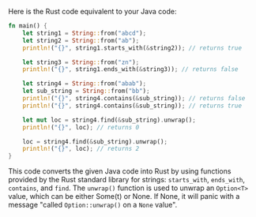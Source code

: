Here is the Rust code equivalent to your Java code:

```rust
fn main() {
    let string1 = String::from("abcd");
    let string2 = String::from("ab");
    println!("{}", string1.starts_with(&string2)); // returns true

    let string3 = String::from("zn");
    println!("{}", string1.ends_with(&string3)); // returns false

    let string4 = String::from("abab");
    let sub_string = String::from("bb");
    println!("{}", string4.contains(&sub_string)); // returns false
    println!("{}", string4.contains(&sub_string)); // returns true

    let mut loc = string4.find(&sub_string).unwrap();
    println!("{}", loc); // returns 0

    loc = string4.find(&sub_string).unwrap();
    println!("{}", loc); // returns 2
}
```

This code converts the given Java code into Rust by using functions provided by the Rust standard library for strings: `starts_with`, `ends_with`, `contains`, and `find`. The `unwrap()` function is used to unwrap an `Option<T>` value, which can be either Some(t) or None. If None, it will panic with a message "called `Option::unwrap()` on a `None` value".
